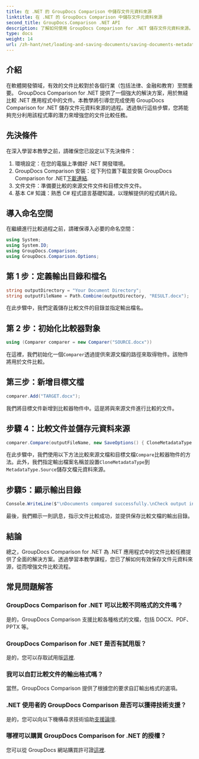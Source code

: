 ```yaml
---
title: 在 .NET 的 GroupDocs Comparison 中儲存文件元資料來源
linktitle: 在 .NET 的 GroupDocs Comparison 中儲存文件元資料來源
second_title: GroupDocs.Comparison .NET API
description: 了解如何使用 GroupDocs Comparison for .NET 儲存文件元資料來源。請按照我們的逐步指南在 .NET 中進行無縫文件比較。
type: docs
weight: 14
url: /zh-hant/net/loading-and-saving-documents/saving-documents-metadata-source/
---
```

## 介紹
在軟體開發領域，有效的文件比較對於各個行業（包括法律、金融和教育）至關重要。 GroupDocs Comparison for .NET 提供了一個強大的解決方案，用於無縫比較 .NET 應用程式中的文件。本教學將引導您完成使用 GroupDocs Comparison for .NET 儲存文件元資料來源的過程。透過執行這些步驟，您將能夠充分利用該程式庫的潛力來增強您的文件比較任務。
## 先決條件
在深入學習本教學之前，請確保您已設定以下先決條件：
1. 環境設定：在您的電腦上準備好 .NET 開發環境。
2.  GroupDocs Comparison 安裝：從下列位置下載並安裝 GroupDocs Comparison for .NET[下載連結](https://releases.groupdocs.com/comparison/net/).
3. 文件文件：準備要比較的來源文件文件和目標文件文件。
4. 基本 C# 知識：熟悉 C# 程式語言基礎知識，以理解提供的程式碼片段。

## 導入命名空間
在繼續進行比較過程之前，請確保導入必要的命名空間：
```csharp
using System;
using System.IO;
using GroupDocs.Comparison;
using GroupDocs.Comparison.Options;
```

## 第 1 步：定義輸出目錄和檔名
```csharp
string outputDirectory = "Your Document Directory";
string outputFileName = Path.Combine(outputDirectory, "RESULT.docx");
```
在此步驟中，我們定義儲存比較文件的目錄並指定輸出檔名。
## 第 2 步：初始化比較器對象
```csharp
using (Comparer comparer = new Comparer("SOURCE.docx"))
```
在這裡，我們初始化一個`Comparer`透過提供來源文檔的路徑來取得物件。該物件將用於文件比較。
## 第三步：新增目標文檔
```csharp
comparer.Add("TARGET.docx");
```
我們將目標文件新增到比較器物件中。這是將與來源文件進行比較的文件。
## 步驟 4：比較文件並儲存元資料來源
```csharp
comparer.Compare(outputFileName, new SaveOptions() { CloneMetadataType = MetadataType.Source });
```
在此步驟中，我們使用以下方法比較來源文檔和目標文檔`Compare`比較器物件的方法。此外，我們指定輸出檔案名稱並設置`CloneMetadataType`到`MetadataType.Source`儲存文檔元資料來源。
## 步驟5：顯示輸出目錄
```csharp
Console.WriteLine($"\nDocuments compared successfully.\nCheck output in {outputDirectory}.");
```
最後，我們顯示一則訊息，指示文件比較成功，並提供保存比較文檔的輸出目錄。

## 結論
總之，GroupDocs Comparison for .NET 為 .NET 應用程式中的文件比較任務提供了全面的解決方案。透過學習本教學課程，您已了解如何有效保存文件元資料來源，從而增強文件比較流程。
## 常見問題解答
### GroupDocs Comparison for .NET 可以比較不同格式的文件嗎？
是的，GroupDocs Comparison 支援比較各種格式的文檔，包括 DOCX、PDF、PPTX 等。
### GroupDocs Comparison for .NET 是否有試用版？
是的，您可以存取試用版[這裡](https://releases.groupdocs.com/).
### 我可以自訂比較文件的輸出格式嗎？
當然，GroupDocs Comparison 提供了根據您的要求自訂輸出格式的選項。
### .NET 使用者的 GroupDocs Comparison 是否可以獲得技術支援？
是的，您可以向以下機構尋求技術協助[支援論壇](https://forum.groupdocs.com/c/comparison/12).
### 哪裡可以購買 GroupDocs Comparison for .NET 的授權？
您可以從 GroupDocs 網站購買許可證[這裡](https://purchase.groupdocs.com/buy).